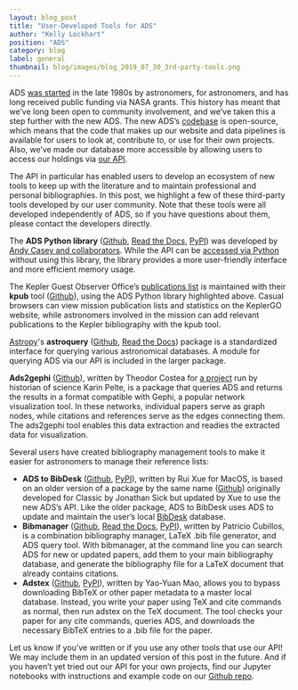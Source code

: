 ```yaml
---
layout: blog_post
title: "User-Developed Tools for ADS"
author: "Kelly Lockhart"
position: "ADS"
category: blog
label: general
thumbnail: blog/images/blog_2019_07_30_3rd-party-tools.png
---
```


<meta property="og:image" content="https://ui.adsabs.harvard.edu/blog/images/blog_2019_07_30_3rd-party-tools.png">
<meta property="og:description" content="User-Developed Tools for ADS">

ADS [was started](https://ui.adsabs.harvard.edu/about/history/) in the late 1980s by astronomers, for astronomers, and has long received public funding via NASA grants. This history has meant that we’ve long been open to community involvement, and we’ve taken this a step further with the new ADS. The new ADS’s [codebase](https://github.com/adsabs) is open-source, which means that the code that makes up our website and data pipelines is available for users to look at, contribute to, or use for their own projects. Also, we’ve made our database more accessible by allowing users to access our holdings via [our API](https://github.com/adsabs/adsabs-dev-api).

The API in particular has enabled users to develop an ecosystem of new tools to keep up with the literature and to maintain professional and personal bibliographies. In this post, we highlight a few of these third-party tools developed by our user community. Note that these tools were all developed independently of ADS, so if you have questions about them, please contact the developers directly.

The **ADS Python library** ([Github](https://github.com/andycasey/ads), [Read the Docs](https://ads.readthedocs.io/en/latest/), [PyPI](https://pypi.org/project/ads/)) was developed by [Andy Casey and collaborators](https://ads.readthedocs.io/en/latest/#authors). While the API can be [accessed via Python](https://github.com/adsabs/adsabs-dev-api/blob/master/Converting_curl_to_python.ipynb) without using this library, the library provides a more user-friendly interface and more efficient memory usage.

The Kepler Guest Observer Office’s [publications list](https://keplerscience.arc.nasa.gov/publications.html) is maintained with their **kpub** tool  ([Github](https://github.com/KeplerGO/kpub)), using the ADS Python library highlighted above. Casual browsers can view mission publication lists and statistics on the KeplerGO website, while astronomers involved in the mission can add relevant publications to the Kepler bibliography with the kpub tool.

[Astropy](https://www.astropy.org/)'s **astroquery** ([Github](https://github.com/astropy/astroquery), [Read the Docs](https://astroquery.readthedocs.io/en/latest/)) package is a standardized interface for querying various astronomical databases. A module for querying ADS via our API is included in the larger package.

**Ads2gephi** ([Github](https://github.com/03b8/ads2gephi)), written by Theodor Costea for [a project](../blog/concepts-at-work) run by historian of science Karin Pelte, is a package that queries ADS and returns the results in a format compatible with Gephi, a popular network visualization tool. In these networks, individual papers serve as graph nodes, while citations and references serve as the edges connecting them. The ads2gephi tool enables this data extraction and readies the extracted data for visualization.

Several users have created bibliography management tools to make it easier for astronomers to manage their reference lists:
* **ADS to BibDesk** ([Github](https://github.com/r-xue/ads2bibdesk), [PyPI](https://pypi.org/project/ads2bibdesk/)), written by Rui Xue for MacOS, is based on an older version of a package by the same name ([Github](https://github.com/jonathansick/ads_bibdesk)) originally developed for Classic by Jonathan Sick but updated by Xue to use the new ADS’s API. Like the older package, ADS to BibDesk uses ADS to update and maintain the user’s local [BibDesk](https://bibdesk.sourceforge.io/) database.
* **Bibmanager** ([Github](https://github.com/pcubillos/bibmanager), [Read the Docs](https://bibmanager.readthedocs.io/en/latest/), [PyPI](https://pypi.org/project/bibmanager/)), written by Patricio Cubillos, is a combination bibliography manager, LaTeX .bib file generator, and ADS query tool. With bibmanager, at the command line you can search ADS for new or updated papers, add them to your main bibliography database, and generate the bibliography file for a LaTeX document that already contains citations.
* **Adstex** ([Github](https://github.com/yymao/adstex), [PyPI](https://pypi.org/project/adstex/)), written by Yao-Yuan Mao, allows you to bypass downloading BibTeX or other paper metadata to a master local database. Instead, you write your paper using TeX and cite commands as normal, then run adstex on the TeX document. The tool checks your paper for any cite commands, queries ADS, and downloads the necessary BibTeX entries to a .bib file for the paper.

Let us know if you’ve written or if you use any other tools that use our API! We may include them in an updated version of this post in the future. And if you haven’t yet tried out our API for your own projects, find our Jupyter notebooks with instructions and example code on our [Github repo](https://github.com/adsabs/adsabs-dev-api).
